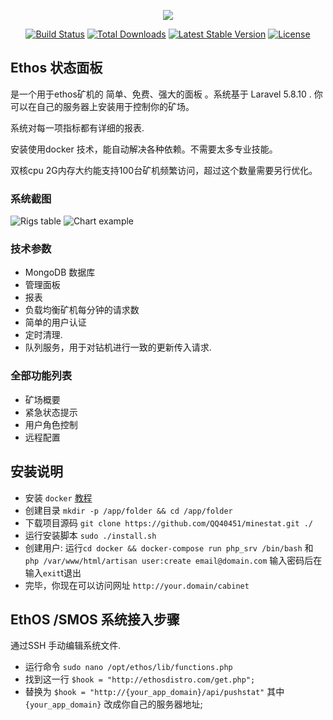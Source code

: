 <p align="center"><img src="https://laravel.com/assets/img/components/logo-laravel.svg"></p>

<p align="center">
<a href="https://travis-ci.org/laravel/framework"><img src="https://travis-ci.org/laravel/framework.svg" alt="Build Status"></a>
<a href="https://packagist.org/packages/laravel/framework"><img src="https://poser.pugx.org/laravel/framework/d/total.svg" alt="Total Downloads"></a>
<a href="https://packagist.org/packages/laravel/framework"><img src="https://poser.pugx.org/laravel/framework/v/stable.svg" alt="Latest Stable Version"></a>
<a href="https://packagist.org/packages/laravel/framework"><img src="https://poser.pugx.org/laravel/framework/license.svg" alt="License"></a>
</p>

## Ethos 状态面板

是一个用于ethos矿机的 简单、免费、强大的面板 。系统基于 Laravel 5.8.10 .
你可以在自己的服务器上安装用于控制你的矿场。

系统对每一项指标都有详细的报表. 

安装使用docker 技术，能自动解决各种依赖。不需要太多专业技能。

双核cpu 2G内存大约能支持100台矿机频繁访问，超过这个数量需要另行优化。


### 系统截图

![Rigs table](https://raw.githubusercontent.com/artdevision/minestat/master/public/img/screenshot.png)
![Chart example](https://raw.githubusercontent.com/artdevision/minestat/master/public/img/chartscreen.png)


### 技术参数
- MongoDB 数据库
- 管理面板
- 报表
- 负载均衡矿机每分钟的请求数 
- 简单的用户认证
- 定时清理.  
- 队列服务，用于对钻机进行一致的更新传入请求.

### 全部功能列表

- 矿场概要
- 紧急状态提示
- 用户角色控制
- 远程配置

## 安装说明

- 安装 `docker`   [教程](https://docs.docker.com/install/linux/docker-ce/ubuntu/)
- 创建目录 `mkdir -p /app/folder && cd /app/folder`
- 下载项目源码 `git clone https://github.com/QQ40451/minestat.git ./`
- 运行安装脚本 `sudo ./install.sh`
- 创建用户: 运行`cd docker && docker-compose run php_srv /bin/bash` 和 `php /var/www/html/artisan
user:create email@domain.com` 输入密码后在输入`exit`t退出
- 完毕，你现在可以访问网址 `http://your.domain/cabinet`

## EthOS /SMOS  系统接入步骤

通过SSH 手动编辑系统文件. 

- 运行命令 `sudo nano /opt/ethos/lib/functions.php`
- 找到这一行 `$hook = "http://ethosdistro.com/get.php";`
- 替换为 `$hook = "http://{your_app_domain}/api/pushstat"` 其中 `{your_app_domain}` 改成你自己的服务器地址;



